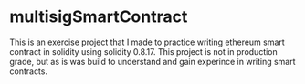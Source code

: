 # multisigSmartContract
This is an exercise project that I made to practice writing ethereum smart contract in solidity
using solidity 0.8.17.
This  project is not in production grade, but as is was build to understand and gain experince 
in writing smart contracts.
